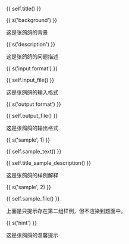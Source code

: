{{ self.title() }}

{{ s('background') }}

这是张鸽鸽的背景

{{ s('description') }}

这是张鸽鸽的问题描述

{{ s('input format') }}

{{ self.input_file() }}

这是张鸽鸽的输入格式

{{ s('output format') }}

{{ self.output_file() }}

这是张鸽鸽的输出格式

{{ s('sample', 1) }}

{{ self.sample_text() }}

{{ self.title_sample_description() }}

这是张鸽鸽的样例解释

{{ s('sample', 2) }}

{{ self.sample_file() }}

上面是只提示存在第二组样例，但不渲染到题面中。

{{ s('hint') }}

这是张鸽鸽的温馨提示
